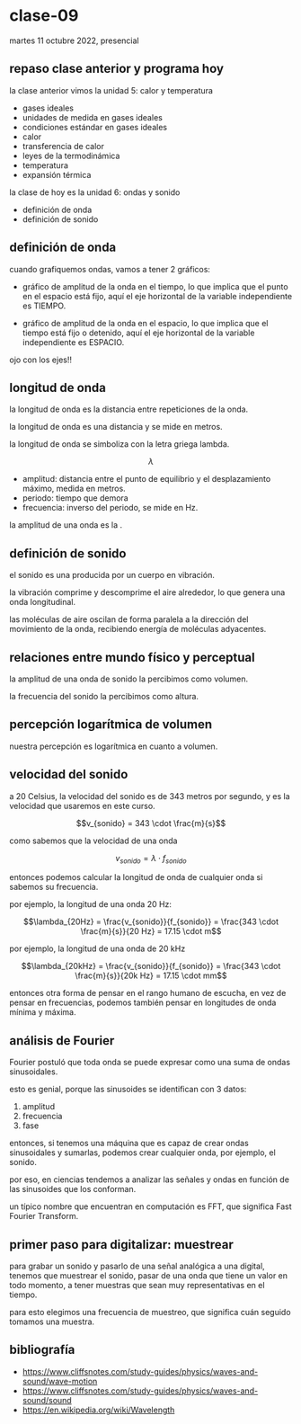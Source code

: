 # clase-09

martes 11 octubre 2022, presencial

## repaso clase anterior y programa hoy

la clase anterior vimos la unidad 5: calor y temperatura

- gases ideales
- unidades de medida en gases ideales
- condiciones estándar en gases ideales
- calor
- transferencia de calor
- leyes de la termodinámica
- temperatura
- expansión térmica

la clase de hoy es la unidad 6: ondas y sonido

- definición de onda
- definición de sonido

## definición de onda

cuando grafiquemos ondas, vamos a tener 2 gráficos:

- gráfico de amplitud de la onda en el tiempo, lo que implica que el punto en el espacio está fijo,
  aquí el eje horizontal de la variable independiente es TIEMPO.

- gráfico de amplitud de la onda en el espacio, lo que implica que el tiempo está fijo o detenido,
  aquí el eje horizontal de la variable independiente es ESPACIO.

ojo con los ejes!!

## longitud de onda

la longitud de onda es la distancia entre repeticiones de la onda.

la longitud de onda es una distancia y se mide en metros.

la longitud de onda se simboliza con la letra griega lambda.

$$\lambda$$

- amplitud: distancia entre el punto de equilibrio y el desplazamiento máximo, medida en metros.
- periodo: tiempo que demora
- frecuencia: inverso del periodo, se mide en Hz.

la amplitud de una onda es la .

## definición de sonido

el sonido es una producida por un cuerpo en vibración.

la vibración comprime y descomprime el aire alrededor, lo que genera una onda longitudinal.

las moléculas de aire oscilan de forma paralela a la dirección del movimiento de la onda, recibiendo energía de moléculas adyacentes.

## relaciones entre mundo físico y perceptual

la amplitud de una onda de sonido la percibimos como volumen.

la frecuencia del sonido la percibimos como altura.

## percepción logarítmica de volumen

nuestra percepción es logarítmica en cuanto a volumen.

## velocidad del sonido

a 20 Celsius, la velocidad del sonido es de 343 metros por segundo, y es la velocidad que usaremos en este curso.

$$v_{sonido} = 343 \cdot \frac{m}{s}$$

como sabemos que la velocidad de una onda

$$v_{sonido} = \lambda \cdot f_{sonido}$$

entonces podemos calcular la longitud de onda de cualquier onda si sabemos su frecuencia.

por ejemplo, la longitud de una onda 20 Hz:

$$\lambda_{20Hz} = \frac{v_{sonido}}{f_{sonido}} = \frac{343 \cdot \frac{m}{s}}{20 Hz} = 17.15 \cdot m$$

por ejemplo, la longitud de una onda de 20 kHz

$$\lambda_{20kHz} = \frac{v_{sonido}}{f_{sonido}} = \frac{343 \cdot \frac{m}{s}}{20k Hz} = 17.15 \cdot mm$$

entonces otra forma de pensar en el rango humano de escucha, en vez de pensar en frecuencias, podemos también pensar en longitudes de onda mínima y máxima.

## análisis de Fourier

Fourier postuló que toda onda se puede expresar como una suma de ondas sinusoidales.

esto es genial, porque las sinusoides se identifican con 3 datos:

1. amplitud
2. frecuencia
3. fase

entonces, si tenemos una máquina que es capaz de crear ondas sinusoidales y sumarlas, podemos crear cualquier onda, por ejemplo, el sonido.

por eso, en ciencias tendemos a analizar las señales y ondas en función de las sinusoides que los conforman.

un típico nombre que encuentran en computación es FFT, que significa Fast Fourier Transform.

## primer paso para digitalizar: muestrear

para grabar un sonido y pasarlo de una señal analógica a una digital, tenemos que muestrear el sonido, pasar de una onda que tiene un valor en todo momento, a tener muestras que sean muy representativas en el tiempo.

para esto elegimos una frecuencia de muestreo, que significa cuán seguido tomamos una muestra.

## bibliografía

- https://www.cliffsnotes.com/study-guides/physics/waves-and-sound/wave-motion
- https://www.cliffsnotes.com/study-guides/physics/waves-and-sound/sound
- https://en.wikipedia.org/wiki/Wavelength

